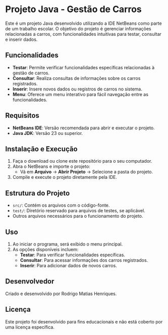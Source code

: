 # Projeto Java - Gestão de Carros 

Este é um projeto Java desenvolvido utilizando a IDE NetBeans como parte de um trabalho escolar. O objetivo do projeto é gerenciar informações relacionadas a carros, com funcionalidades intuitivas para testar, consultar e inserir dados.

## Funcionalidades

- **Testar**: Permite verificar funcionalidades específicas relacionadas à gestão de carros.
- **Consultar**: Realiza consultas de informações sobre os carros registrados.
- **Inserir**: Insere novos dados ou registros de carros no sistema.
- **Menu**: Oferece um menu interativo para fácil navegação entre as funcionalidades.

## Requisitos

- **NetBeans IDE**: Versão recomendada para abrir e executar o projeto.
- **Java JDK**: Versão 23 ou superior.

## Instalação e Execução

1. Faça o download ou clone este repositório para o seu computador.
2. Abra o NetBeans e importe o projeto:
   - Vá em **Arquivo** -> **Abrir Projeto** -> Selecione a pasta do projeto.
3. Compile e execute o projeto diretamente pela IDE.

## Estrutura do Projeto

- `src/`: Contém os arquivos com o código-fonte.
- `test/`: Diretório reservado para arquivos de testes, se aplicável.
- Outros arquivos necessários para o funcionamento do projeto.

## Uso

1. Ao iniciar o programa, será exibido o menu principal.
2. As opções disponíveis incluem:
   - **Testar**: Para verificar funcionalidades específicas.
   - **Consultar**: Para acessar informações dos carros registrados.
   - **Inserir**: Para adicionar dados de novos carros.

## Desenvolvedor

Criado e desenvolvido por Rodrigo Matias Henriques.

## Licença

Este projeto foi desenvolvido para fins educacionais e não está coberto por uma licença específica.
